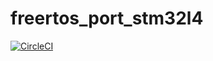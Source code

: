 # freertos_port_stm32l4

[![CircleCI](https://circleci.com/gh/caiocrux/freertos_port_stm32l4.svg?style=svg)](https://app.circleci.com/pipelines/github/caiocrux/freertos_port_stm32l4)

